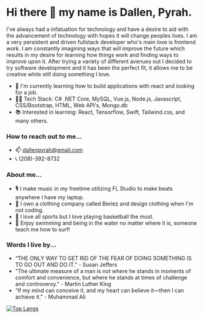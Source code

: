 # Hi there 👋 my name is Dallen, Pyrah. 

I've always had a infatuation for technology and have a desire to aid with the advancement of technology with hopes it will change peoples lives. I am a very persistent and driven fullstack developer who's main love is frontend work. I am constantly imagining ways that will improve the future which results in my desire for learning how things work and finding ways to improve upon it. After trying a variety of different avenues out I decided to try software development and it has been the perfect fit, it allows me to be creative while still doing something I love.

- 🌱 I'm currently learning how to build applications with react and looking for a job. 
- 	:man_technologist: Tech Stack: C# .NET Core, MySQL, Vue.js, Node.js, Javascript, CSS/Bootstrap, HTML, Web API's, Mongo.db
- 	:books: Interested in learning: React, Tensorflow, Swift, Tailwind.css, and many others. 
### How to reach out to me...
- 	:mailbox: dallenpyrah@gmail.com
- 	:telephone_receiver: (208)-392-8732

### About me...
- :studio_microphone: I make music in my freetime utilizing FL Studio to make beats anywhere I have my laptop.
- :tshirt: I own a clothing company called Beriez and design clothing when I'm not coding.
- :basketball: I love all sports but I love playing basketball the most. 
- :ocean: Enjoy swimming and being in the water no matter where it is, someone teach me how to surf! 

### Words I live by...
- “THE ONLY WAY TO GET RID OF THE FEAR OF DOING SOMETHING IS TO GO OUT AND DO IT.” - Susan Jeffers
- "The ultimate measure of a man is not where he stands in moments of comfort and convenience, but where he stands at times of challenge and controversy." - Martin Luther King
- “If my mind can conceive it, and my heart can believe it—then I can achieve it." - Muhammad Ali

[![Top Langs](https://github-readme-stats.vercel.app/api/top-langs/?username=dallenpyrah&hide=css,html)](https://github.com/dallenpyrah/github-readme-stats)




<!--
**dallenpyrah/dallenpyrah** is a ✨ _special_ ✨ repository because its `README.md` (this file) appears on your GitHub profile.

Here are some ideas to get you started:

- 🔭 I’m currently working on ...
- 🌱 I’m currently learning ...
- 👯 I’m looking to collaborate on ...
- 🤔 I’m looking for help with ...
- 💬 Ask me about ...
- 📫 How to reach me: ...
- 😄 Pronouns: ...
- ⚡ Fun fact: ...
-->



